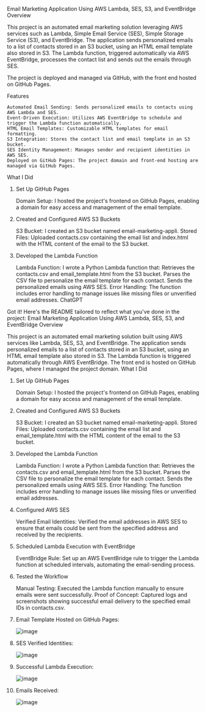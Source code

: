 Email Marketing Application Using AWS Lambda, SES, S3, and EventBridge
Overview

This project is an automated email marketing solution leveraging AWS services such as Lambda, Simple Email Service (SES), Simple Storage Service (S3), and EventBridge. The application sends personalized emails to a list of contacts stored in an S3 bucket, using an HTML email template also stored in S3. The Lambda function, triggered automatically via AWS EventBridge, processes the contact list and sends out the emails through SES.

The project is deployed and managed via GitHub, with the front end hosted on GitHub Pages.

Features

    Automated Email Sending: Sends personalized emails to contacts using AWS Lambda and SES.
    Event-Driven Execution: Utilizes AWS EventBridge to schedule and trigger the Lambda function automatically.
    HTML Email Templates: Customizable HTML templates for email formatting.
    S3 Integration: Stores the contact list and email template in an S3 bucket.
    SES Identity Management: Manages sender and recipient identities in AWS SES.
    Deployed on GitHub Pages: The project domain and front-end hosting are managed via GitHub Pages.

What I Did
1. Set Up GitHub Pages

    Domain Setup: I hosted the project's frontend on GitHub Pages, enabling a domain for easy access and management of the email template.

2. Created and Configured AWS S3 Buckets

    S3 Bucket: I created an S3 bucket named email-marketing-appli.
    Stored Files: Uploaded contacts.csv containing the email list and index.html with the HTML content of the email to the S3 bucket.
   
4. Developed the Lambda Function

    Lambda Function: I wrote a Python Lambda function that:
        Retrieves the contacts.csv and email_template.html from the S3 bucket.
        Parses the CSV file to personalize the email template for each contact.
        Sends the personalized emails using AWS SES.
    Error Handling: The function includes error handling to manage issues like missing files or unverified email addresses.
ChatGPT

Got it! Here's the README tailored to reflect what you've done in the project:
Email Marketing Application Using AWS Lambda, SES, S3, and EventBridge
Overview

This project is an automated email marketing solution built using AWS services like Lambda, SES, S3, and EventBridge. The application sends personalized emails to a list of contacts stored in an S3 bucket, using an HTML email template also stored in S3. The Lambda function is triggered automatically through AWS EventBridge. The front end is hosted on GitHub Pages, where I managed the project domain.
What I Did
1. Set Up GitHub Pages

    Domain Setup: I hosted the project's frontend on GitHub Pages, enabling a domain for easy access and management of the email template.

2. Created and Configured AWS S3 Buckets

    S3 Bucket: I created an S3 bucket named email-marketing-appli.
    Stored Files: Uploaded contacts.csv containing the email list and email_template.html with the HTML content of the email to the S3 bucket.

3. Developed the Lambda Function

    Lambda Function: I wrote a Python Lambda function that:
        Retrieves the contacts.csv and email_template.html from the S3 bucket.
        Parses the CSV file to personalize the email template for each contact.
        Sends the personalized emails using AWS SES.
    Error Handling: The function includes error handling to manage issues like missing files or unverified email addresses.

4. Configured AWS SES

    Verified Email Identities: Verified the email addresses in AWS SES to ensure that emails could be sent from the specified address and received by the recipients.

5. Scheduled Lambda Execution with EventBridge

    EventBridge Rule: Set up an AWS EventBridge rule to trigger the Lambda function at scheduled intervals, automating the email-sending process.

6. Tested the Workflow

    Manual Testing: Executed the Lambda function manually to ensure emails were sent successfully.
    Proof of Concept: Captured logs and screenshots showing successful email delivery to the specified email IDs in contacts.csv.

1. Email Template Hosted on GitHub Pages:

   ![image](https://github.com/user-attachments/assets/efe81d11-e935-44e3-95ce-acd0f1c84b20)

2. SES Verified Identities:

   ![image](https://github.com/user-attachments/assets/5856d881-0523-48ae-88b8-8409d4a377c0)

3. Successful Lambda Execution:

   ![image](https://github.com/user-attachments/assets/1cda56dd-127f-4559-87af-9fba95a3e926)

4. Emails Received:

   ![image](https://github.com/user-attachments/assets/f771ee18-51fa-4f04-b56a-c904281023e9)
